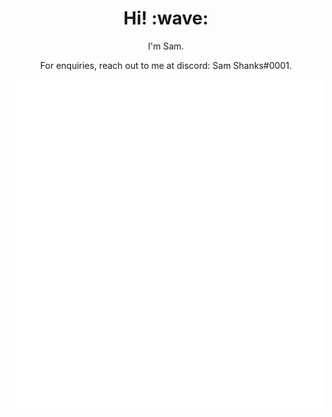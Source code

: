 <h1 align='center'> Hi! :wave:</h1>
<p align='center'>
I'm Sam.
</p>
<p align='center'>For enquiries, reach out to me at discord: Sam Shanks#0001.</p>

<p align="center"><img src="https://github.com/samshanks1/samshanks1/blob/main/github-metrics.svg" alt="Sam's metrics"/></p>
